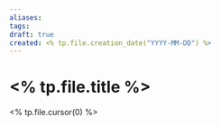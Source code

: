 ```yaml
---
aliases: 
tags: 
draft: true
created: <% tp.file.creation_date("YYYY-MM-DD") %>
---
```

# <% tp.file.title %>

<% tp.file.cursor(0) %>